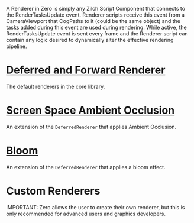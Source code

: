 A Renderer in Zero is simply any Zilch Script Component that connects to the RenderTasksUpdate event. Renderer scripts receive this event from a CameraViewport that CogPaths to it (could be the same object) and the tasks added during this event are used during rendering. While active, the RenderTasksUpdate event is sent every frame and the Renderer script can contain any logic desired to dynamically alter the effective rendering pipeline.

 # [Deferred and Forward Renderer](https://github.com/zeroengineteam/ZeroDocs/zero_editor_documentation/zeromanual/graphics/renderer/deferred_renderer.markdown)
The default renderers in the core library.

 # [Screen Space Ambient Occlusion](https://github.com/zeroengineteam/ZeroDocs/zero_editor_documentation/zeromanual/graphics/renderer/ssao.markdown)
An extension of the `DeferredRenderer` that applies Ambient Occlusion.

 # [Bloom](https://github.com/zeroengineteam/ZeroDocs/zero_editor_documentation/zeromanual/graphics/renderer/bloom.markdown)
An extension of the `DeferredRenderer` that applies a bloom effect.

 # Custom Renderers

IMPORTANT:
Zero allows the user to create their own renderer, but this is only recommended for advanced users and graphics developers. 

 